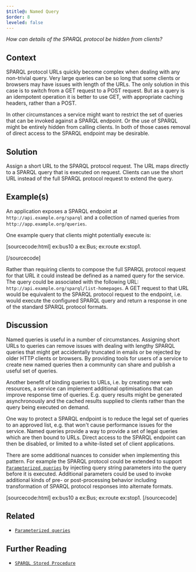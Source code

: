 ```yaml
---
$title@: Named Query
$order: 8
leveled: false
---
```


*How can details of the SPARQL protocol be hidden from clients?*

## Context

SPARQL protocol URLs quickly become complex when dealing with any non-trivial query. Very large queries can be so long that some clients or browsers may have issues with length of the URLs. The only solution in this case is to switch from a GET request to a POST request. But as a query is an idempotent operation it is better to use GET, with appropriate caching headers, rather than a POST.

In other circumstances a service might want to restrict the set of queries that can be invoked against a SPARQL endpoint. Or the use of SPARQL might be entirely hidden from calling clients. In both of those cases removal of direct access to the SPARQL endpoint may be desirable.

## Solution

Assign a short URL to the SPARQL protocol request. The URL maps directly to a SPARQL query that is executed on request. Clients can use the short URL instead of the full SPARQL protocol request to extend the query.

## Example(s)

An application exposes a SPARQL endpoint at `http://api.example.org/sparql` and a collection of named queries from `http://app.example.org/queries`.

One example query that clients might potentially execute is:

[sourcecode:html]
ex:bus10 a ex:Bus;
  ex:route ex:stop1.

[/sourcecode]

Rather than requiring clients to compose the full SPARQL protocol request for that URL it could instead be defined as a named query for the service. The query could be associated with the following URL: `http://api.example.org/sparql/list-homepages`. A GET request to that URL would be equivalent to the SPARQL protocol request to the endpoint, i.e. would execute the configured SPARQL query and return a response in one of the standard SPARQL protocol formats.

## Discussion

Named queries is useful in a number of circumstances. Assigning short URLs to queries can remove issues with dealing with lengthy SPARQL queries that might get accidentally truncated in emails or be rejected by older HTTP clients or browsers. By providing tools for users of a service to create new named queries then a community can share and publish a useful set of queries.

Another benefit of binding queries to URLs, i.e. by creating new web resources, a service can implement additional optimisations that can improve response time of queries. E.g. query results might be generated asynchronously and the cached results supplied to clients rather than the query being executed on demand.

One way to protect a SPARQL endpoint is to reduce the legal set of queries to an approved list, e.g. that won't cause performance issues for the service. Named queries provide a way to provide a set of legal queries which are then bound to URLs. Direct access to the SPARQL endpoint can then be disabled, or limited to a white-listed set of client applications.

There are some additional nuances to consider when implementing this pattern. For example the SPARQL protocol could be extended to support [`Parameterized queries`](../chapter-6/parameterized-query) by injecting query string parameters into the query before it is executed. Additional parameters could be used to invoke additional kinds of pre- or post-processing behavior including transformation of SPARQL protocol responses into alternate formats.

[sourcecode:html]
ex:bus10 a ex:Bus;
  ex:route ex:stop1.
[/sourcecode]

## Related

- [`Parameterized queries`](../chapter-6/parameterized-query)

## Further Reading

- [`SPARQL Stored Procedure`](<#>)

